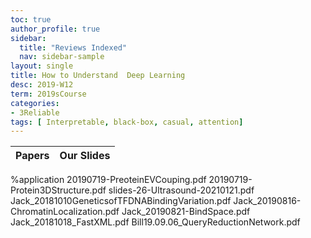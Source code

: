 ```yaml
---
toc: true
author_profile: true
sidebar:
  title: "Reviews Indexed"
  nav: sidebar-sample
layout: single
title: How to Understand  Deep Learning 
desc: 2019-W12
term: 2019sCourse
categories:
- 3Reliable
tags: [ Interpretable, black-box, casual, attention]  
---
```





| Papers |  Our Slides |
| -------------------------------------: | :----- |



%application 
20190719-PreoteinEVCouping.pdf
20190719-Protein3DStructure.pdf
slides-26-Ultrasound-20210121.pdf
Jack_20181010GeneticsofTFDNABindingVariation.pdf
Jack_20190816-ChromatinLocalization.pdf
Jack_20190821-BindSpace.pdf
Jack_20181018_FastXML.pdf
Bill19.09.06_QueryReductionNetwork.pdf



